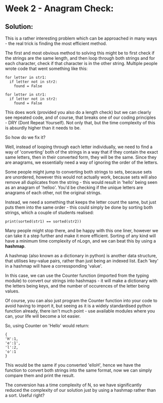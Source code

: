 # Week 2 - Anagram Check:
## Solution:

This is a rather interesting problem which can be approached in many ways - the real trick is finding the most efficient method.

The first and most obvious method to solving this might be to first check if the strings are the same length, and then loop through both strings and for each character, check if that character is in the other string. Multiple people wrote code that went something like this:

```
for letter in str1:
  if letter not in str2:
    found = False

for letter in str1:
  if letter not in str2:
    found = False
```

This does work (provided you also do a length check) but we can clearly see repeated code, and of course, that breaks one of our coding principles - DRY (Dont Repeat Yourself). Not only that, but the time complexity of this is absurdly higher than it needs to be. 

So how do we fix it?

Well, instead of looping through each letter individually, we need to find a way of 'converting' both of the strings in a way that if they contain the exact same letters, then in their converted form, they will be the same. Since they are anagrams, we essentially need a way of ignoring the order of the letters.

Some people might jump to converting both strings to sets, because sets are unordered, however this would not actually work, because sets will also remove all duplicates from the string - this would result in 'hello' being seen as an anagram of 'helloo'. You'd be checking if the unique letters are anagrams of each other, not the original strings.

Instead, we need a something that keeps the letter count the same, but just puts them into the same order - this could simply be done by sorting both strings, which a couple of students realised:

```
print(sorted(str1) == sorted(str2))
```

Many people might stop there, and be happy with this one liner, however we can take it a step further and make it more efficient. Sorting of any kind will have a minimum time complexity of nLogn, and we can beat this by using a **hashmap**.

A hashmap (also known as a dictionary in python) is another data structure, that utilises key-value pairs, rather than just being an indexed list. Each 'key' in a hashmap will have a corressponding 'value'.

In this case, we can use the Counter function (imported from the typing module) to convert our strings into hashmaps - it will make a dictionary with the letters being keys, and the number of occurences of the letter being values.

Of course, you can also just program the Counter function into your code to avoid having to import it, but seeing as it is a widely standardised python function already, there isn't much point - use available modules where you can, your life will become a lot easier.

So, using Counter on 'Hello' would return:

```
{
'H':1,
'e':1',
'l':2,
'o':1
}
```

This would be the same if you converted 'elloH', hence we have the function to convert both strings into the same format, now we can simply compare them and print the result.

The conversion has a time complexity of N, so we have significantly reduced the complexity of our solution just by using a hashmap rather than a sort. Useful right?